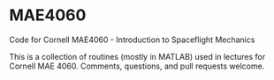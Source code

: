 # MAE4060
Code for Cornell MAE4060 - Introduction to Spaceflight Mechanics

This is a collection of routines (mostly in MATLAB) used in lectures for Cornell MAE 4060.  Comments, questions, and pull requests welcome.
